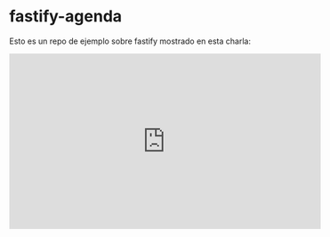 # fastify-agenda

Esto es un repo de ejemplo sobre fastify mostrado en esta charla:

<iframe width="560" height="315" src="https://www.youtube.com/embed/OTSRWuK_TAc" frameborder="0" allow="accelerometer; autoplay; clipboard-write; encrypted-media; gyroscope; picture-in-picture" allowfullscreen></iframe>